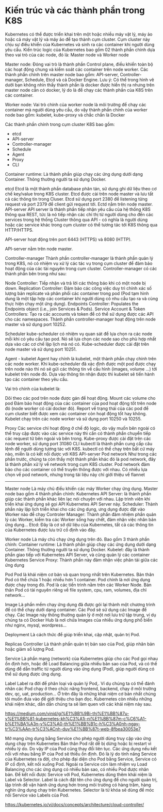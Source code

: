# Kiến trúc và các thành phần trong K8S

Kubernetes có thể được triển khai trên một hoặc nhiều máy vật lý, máy ảo hoặc cả máy vật lý và máy ảo để tạo thành cụm cluster. Cụm cluster này chịu sự điều khiển của Kubernetes và sinh ra các container khi người dùng yêu cầu. Kiến trúc logic của Kubernetes bao gồm 02 thành phần chính dựa theo vai trò của các node, đó là: Master node và Worker node

Master node: Đóng vai trò là thành phần Control plane, điều khiển toàn bộ các hoạt động chung và kiểm soát các container trên node worker. Các thành phần chính trên master node bao gồm: API-server, Controller-manager, Schedule, Etcd và cả Docker Engine. Lưu ý: Có thể trong hình vẽ dưới bạn không nhìn thấy thành phần là docker được hiển thị ra nhưng trên master node cần có docker, lý do là để chạy các thành phần của K8S trên các container.

Worker node: Vai trò chính của worker node là môi trường để chạy các container mà người dùng yêu cầu, do vậy thành phần chính của worker node bao gồm: kubelet, kube-proxy và chắc chắn là Docker

Các thành phần chính trong cụm cluster K8S bao gồm:
- etcd
- API-server
- Controller-manager
- Schedule
- Agent
- Proxy
- CLI

Container runtime: Là thành phần giúp chạy các ứng dụng dưới dạng Container. Thông thường người ta sử dụng Docker.


etcd
Etcd là một thành phần database phân tán, sử dụng ghi dữ liệu theo cơ chế key/value trong K8S cluster. Etcd được cài trên node master và lưu tất cả các thông tin trong Cluser. Etcd sử dụng port 2380 để listening từng request và port 2379 để client gửi request tới.
Ectd nằm trên node master.
API-server
API server là thành phần tiếp nhận yêu cầu của hệ thống K8S thông qua REST, tức là nó tiếp nhận các chỉ thị từ người dùng cho đến các services trong hệ thống Cluster thông qua API - có nghĩa là người dùng hoặc các service khác trong cụm cluster có thể tương tác tới K8S thông qua HTTP/HTTPS.

API-server hoạt động trên port 6443 (HTTPS) và 8080 (HTTP).

API-server nằm trên node master.

Controller-manager
Thành phần controller-manager là thành phần quản lý trong K8S, nó có nhiệm vụ xử lý các tác vụ trong cụm cluster để đảm bảo hoạt động của các tài nguyên trong cụm cluster. Controller-manager có các thành phần bên trong như sau:

Node Controller: Tiếp nhận và trả lời các thông báo khi có một node bị down.
Replication Controller: Đảm bảo các công việc duy trì chính xác số lượng bản replicate và phân phối các container trong pod (Pod tạm hình dung là một tập hợp các container khi người dùng có nhu cầu tạo ra và cùng thực hiện chạy một ứng dụng).
Endpoints Controller: Populates the Endpoints object (i.e., join Services & Pods).
Service Account & Token Controllers: Tạo ra các accounts và token để có thể sử dụng được các API cho các namespaces.
Thành phần controller-manager hoạt động trên node master và sử dụng port 10252.

Scheduler
kube-scheduler có nhiệm vụ quan sát để lựa chọn ra các node mỗi khi có yêu cầu tạo pod. Nó sẽ lựa chọn các node sao cho phù hợp nhất dựa vào các cơ chế lập lịch mà nó có. Kube-scheduler được cài đặt trên node master và sử dụng port 10251.

Agent - kubelet
Agent hay chính là kubelet, một thành phần chạy chính trên các node worker. Khi kube-scheduler đã xác định được một pod được chạy trên node nào thì nó sẽ gửi các thông tin về cấu hình (images, volume ...) tới kubelet trên node đó. Dựa vào thông tin nhận được thì kubelet sẽ tiến hành tạo các container theo yêu cầu.

Vai trò chính của kubelet là:

Dõi theo các pod trên node được gán để hoạt động.
Mount các volume cho pod
Đảm bảo hoạt động của các container của pod hoạt động tốt trên node đó (node worker có cài docker đó).
Report về trạng thái của các pod để cụm cluster biết được xem các container còn hoạt động tốt hay không.
Kubelet chạy trên các node worker và sử dụng port 10250 và 10255.

Proxy
Các service chỉ hoạt động ở chế độ logic, do vậy muốn bên ngoài có thể truy cập được vào các service này thì cần có thành phần chuyển tiếp các request từ bên ngoài và bên trong.
Kube-proxy được cài đặt trên các node worker, sử dụng port 31080
CLI
kubectl là thành phần cung cấp câu lệnh để người dùng tương tác với K8S. kubectl có thể chạy trên bất cứ máy nào, miễn là có kết nối được với K8S API-server
Pod network
Như trong các phần trước, chúng ta còn thấy một thành phần khác đó là pod network, đây là thành phần xử lý về network trong cụm K8S cluster. Pod network đảm bảo cho các container có thể truyền thông được với nhau. Có nhiều lựa chọn về pod network, nhưng trong tài liệu này chỉ giới thiệu về flannet

---
Master node
Là máy chủ điều khiển các máy Worker chạy ứng dụng. Master node bao gồm 4 thành phần chính:
Kubernetes API Server: là thành phần giúp các thành phần khác liên lạc nói chuyện với nhau. Lập trình viên khi triển khai ứng dụng sẽ gọi API Kubernetes API Server này.
Scheduler: Thành phần này lập lịch triển khai cho các ứng dụng, ưng dụng được đặt vào Worker nào để chạy
Controler Manager: Thành phần đảm nhiệm phần quản lý các Worker, kiểm tra các Worker sống hay chết, đảm nhận việc nhân bản ứng dụng…
Etcd: Đây là cơ sở dữ liệu của Kubernetes, tất cả các thông tin của Kubernetes được lưu trữ cố định vào đây.

Worker node
Là máy chủ chạy ứng dụng trên đó. Bao gồm 3 thành phần chính:
Container runtime: Là thành phần giúp chạy các ứng dụng dưới dạng Container. Thông thường người ta sử dụng Docker.
Kubelet: đây là thành phần giao tiếp với Kubernetes API Server, và cũng quản lý các container
Kubernetes Service Proxy: Thành phần này đảm nhận việc phân tải giữa các ứng dụng

Pod
Pod là khái niệm cơ bản và quan trọng nhất trên Kubernetes. Bản thân Pod có thể chứa 1 hoặc nhiều hơn 1 container. Pod chính là nơi ứng dụng được chạy trong đó. Pod là các tiến trình nằm trên các Worker Node. Bản thân Pod có tài nguyên riêng về file system, cpu, ram, volumes, địa chỉ network…

Image
Là phần mềm chạy ứng dụng đã được gói lại thành một chương trình để có thể chạy dưới dạng container. Các Pod sẽ sử dụng các Image để chạy. Các Image này thông thường quản lý ở một nơi lưu trữ tập trung, ví dụ chúng ta có Docker Hub là nơi chứa Images của nhiều ứng dụng phổ biến như nginx, mysql, wordpress…

Deployment
Là cách thức để giúp triển khai, cập nhật, quản trị Pod.

Replicas Controller
Là thành phần quản trị bản sao của Pod, giúp nhân bản hoặc giảm số lượng Pod.

Service
Là phần mạng (network) của Kubernetes giúp cho các Pod gọi nhau ổn định hơn, hoặc để Load Balancing giữa nhiều bản sao của Pod, và có thể dùng để dẫn traffic từ người dùng vào ứng dụng (Pod), giúp người dùng có thể sử dụng được ứng dụng.

Label
Label ra đời để phân loại và quản lý Pod,. Ví dụ chúng ta có thể đánh nhãn các Pod chạy ở theo chức năng frontend, backend, chạy ở môi trường dev, qc, uat, production…
Ở trên đây là những khái niệm cơ bản nhất chúng tôi muốn đưa vào để giới thiệu cho bạn đọc. Kubernetes còn nhiều những khái niệm khác, dần dần chúng ta sẽ làm quen với các khái niệm này sau.

https://medium.com/vinid/gi%E1%BB%9Bi-thi%E1%BB%87u-v%E1%BB%81-kubernetes-kh%C3%A1i-ni%E1%BB%87m-c%C6%A1-b%E1%BA%A3n-v%C3%A0-th%E1%BB%B1c-h%C3%A0nh-ngay-tr%C3%AAn-tr%C3%ACnh-duy%E1%BB%87t-web-8fbea30053e7


Mở mạng ứng dụng bằng Service cho phép người dùng truy cập vào ứng dụng chạy trên Kubernetes
Bản thân Pod rất dễ bị dừng hoặc bị restart vì nhiều lý do. Do vậy IP của Pod cũng thay đổi liên tục. Các ứng dụng nếu kết nối với nhau bằng IP của Pod sẽ thiếu ổn định. Đó là lý do tính năng Service của Kubernetes ra đời, cho phép đại diện cho Pod bằng Service, Service có IP cố định, kết nối xuống Pod. Ngoài ra Service còn làm nhiệm vụ Load Balancing cho các ứng dụng có nhiểu bản sao, có nhiều Pod được nhân bản. Để kết nối được Service với Pod, Kubernetes dùng thêm khái niệm là Label và Selector. Label là cách đặt tên cho ứng dụng để cho người quản trị, lập trình dễ vận hành ứng dụng hơn trong môi trường có hàng trăm, hàng nghìn ứng dụng chạy trên Kubernetes. Selector là từ khóa sẽ dùng để móc nối Service vào Labels của Pod.


https://kubernetes.io/vi/docs/concepts/architecture/cloud-controller/